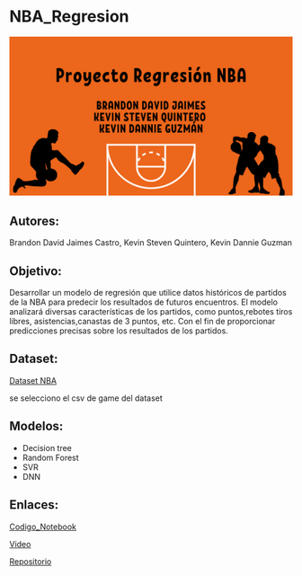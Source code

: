 # NBA_Regresion

![banner](banner.png)

## Autores:

Brandon David Jaimes Castro, Kevin Steven Quintero, Kevin Dannie Guzman

## Objetivo:

Desarrollar un modelo de regresión que utilice datos históricos de partidos de la NBA para predecir los resultados de futuros encuentros. El modelo analizará diversas características de los partidos, como puntos,rebotes tiros libres, asistencias,canastas de 3 puntos, etc. Con el fin de proporcionar predicciones precisas sobre los resultados de los partidos.

## Dataset:

[Dataset NBA](https://www.kaggle.com/datasets/wyattowalsh/basketball/data)

se selecciono el csv de game del dataset

## Modelos:
- Decision tree
- Random Forest
- SVR
- DNN

## Enlaces:

[Codigo_Notebook](https://colab.research.google.com/drive/146auEtLQLDj4AD_XGkAHrkAtoxnohydF?usp=sharing#scrollTo=kPYemQDgIbv0)

[Video](https://youtu.be/KxQ9rVf7Th8)

[Repositorio](https://github.com/Fitman22/NBA_Regresion/tree/main)

